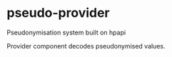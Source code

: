# pseudo-provider

Pseudonymisation system built on hpapi

Provider component decodes pseudonymised values.
